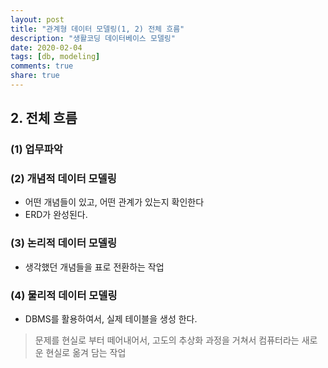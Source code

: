 ```yaml
---
layout: post
title: "관계형 데이터 모델링(1, 2) 전체 흐름"
description: "생활코딩 데이터베이스 모델링"
date: 2020-02-04
tags: [db, modeling]
comments: true
share: true
---
```




## 2. 전체 흐름

### (1) 업무파악

### (2) 개념적 데이터 모델링

* 어떤 개념들이 있고, 어떤 관계가 있는지 확인한다
* ERD가 완성된다.



### (3) 논리적 데이터 모델링

* 생각했던 개념들을 표로 전환하는 작업



### (4) 물리적 데이터 모델링

* DBMS를 활용하여서, 실제 테이블을 생성 한다.



> 문제를 현실로 부터 떼어내어서, 고도의 추상화 과정을 거쳐서 컴퓨터라는 새로운 현실로 옮겨 담는 작업